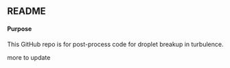 ## README

#### Purpose

This GitHub repo is for post-process code for droplet breakup in turbulence.



more to update

